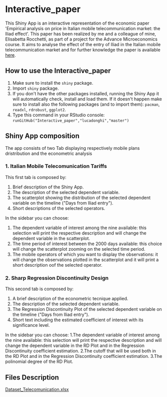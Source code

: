 # Interactive_paper
This Shiny App is an interactive representation of the economic paper 'Empirical analysis on price in Italian mobile telecommunication market: the Iliad effect'. 
This paper has been realized by me and a colleague of mine, Elisabetta Rocchetti, as part of a project for the Advance Microeconomics course. 
It aims to analyse the effect of the entry of Iliad in the Italian mobile telecommunication market and for further knowledge the paper is available [here](https://drive.google.com/file/d/1IrFap4ghJhrOmIcOGX_kO4WO_Zvi2Yl6/view?usp=sharing).

## How to use the Interactive_paper
1. Make sure to install the `shiny` package.
2. Import `shiny` package.
3. If you don't have the other packages installed, running the Shiny App it will automatically check, install and load them. If it doesn't happen make sure to install also the following packages (and to import them): `pacman`, `readxl`, `rdrobust`, `ggplot2`.
4. Type this command in your RStudio console: `runGitHub("Interactive_paper","lucadonghi","master")`

## Shiny App composition
The app consists of two Tab displaying respectively mobile plans dristribution and the econometric analysis
### 1. Italian Mobile Telecomunication Tariffs
This first tab is composed by:
1. Brief description of the Shiny App.
2. The description of the selected dependent variable.
3. The scatterplot showing the distribution of the selected dependent variable on the timeline ("Days from Iliad entry").
4. Short descriptions of the selected operators.

In the sidebar you can choose:
1. The dependent variable of interest among the nine available: this selection will print the respective description and will change the dependent variable in the scatterplot.
2. The time period of interest between the 2000 days available: this choice will change the scatterplot zooming on the selected time period.
3. The mobile operators of which you want to display the observations: it will change the observations plotted in the scatterplot and it will print a short description oof the selected operator.
### 2. Sharp Regression Discontinuity Design
This second tab is composed by:
1. A brief description of the econometric tecnique applied.
2. The description of the selected dependent variable.
3. The Regression Discontinuity Plot of the selected dependent variable on the timeline ("Days from Iliad entry").
4. Short text including the estimated coefficient of interest with its significance level.

In the sidebar you can choose:
1.The dependent variable of interest among the nine available: this selection will print the respective description and will change the dependent variable in the RD Plot and in the Regression Discontinuity coefficient estimation.
2.The cutoff that will be used both in the RD Plot and in the Regression Discontinuity coefficient estimation.
3.The polinomial degree of the RD Plot.

## Files Description
[Dataset_Telecomunication.xlsx](https://github.com/lucadonghi/Interactive_paper/blob/master/Dataset_Telecomunication.xlsx)
